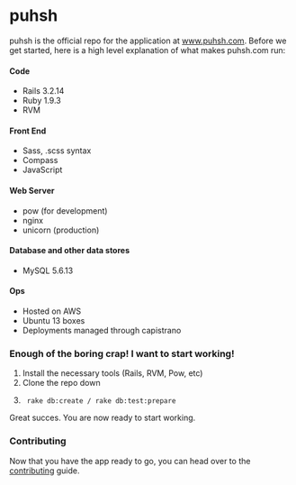 puhsh
=====

puhsh is the official repo for the application at www.puhsh.com. Before we get started, here is a high level explanation of what makes puhsh.com run:

#### Code
* Rails 3.2.14
* Ruby 1.9.3
* RVM

#### Front End
* Sass, .scss syntax
* Compass
* JavaScript

#### Web Server
* pow (for development)
* nginx
* unicorn (production)

#### Database and other data stores
* MySQL 5.6.13

#### Ops
* Hosted on AWS
* Ubuntu 13 boxes
* Deployments managed through capistrano


### Enough of the boring crap! I want to start working!

1. Install the necessary tools (Rails, RVM, Pow, etc)
2. Clone the repo down
3. ```
    rake db:create / rake db:test:prepare
   ```

Great succes. You are now ready to start working.

### Contributing

Now that you have the app ready to go, you can head over to the [contributing](http://github.com/puhsh/puhsh/master/CONTRIBUTING.MD) guide.
